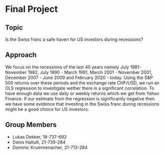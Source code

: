 # Final Project

## Topic
Is the Swiss franc a safe haven for US investors during recessions?

## Approach
We focus on the recessions of the last 40 years namely July 1981- November 1982, July 1990 - March 1991, March 2001 - November 2001, December 2007 - June 2009 and February 2020 - today. Using the S&P 500 returns over these periods and the exchange rate CHF/USD, we run an OLS regression to investigate wether there is a significant correlation. To have enough data we use daily or weekly returns which we get from Yahoo Finance. If our estimate from the regression is significantly negative then we have some evidence that investing in the Swiss franc during recessions might be a good choice for US investors.

## Group Members
 - Lukas Dekker, 18-737-692
 - Denis Hallulli, 21-739-284
 - Dominic Krummenacher, 21-713-284
